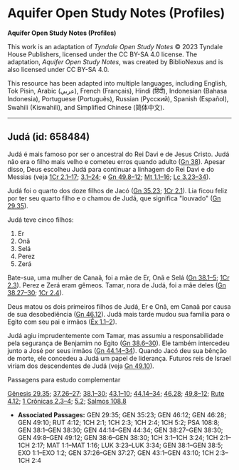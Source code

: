 # Aquifer Open Study Notes (Profiles)

**Aquifer Open Study Notes (Profiles)**

This work is an adaptation of *Tyndale Open Study Notes* © 2023 Tyndale House Publishers, licensed under the CC BY\-SA 4\.0 license. The adaptation, *Aquifer Open Study Notes*, was created by BiblioNexus and is also licensed under CC BY\-SA 4\.0\.

This resource has been adapted into multiple languages, including English, Tok Pisin, Arabic (عربي), French (Français), Hindi (हिंदी), Indonesian (Bahasa Indonesia), Portuguese (Português), Russian (Русский), Spanish (Español), Swahili (Kiswahili), and Simplified Chinese (简体中文).



--------------------------------

## Judá (id: 658484)

Judá é mais famoso por ser o ancestral do Rei Davi e de Jesus Cristo. Judá não era o filho mais velho e cometeu erros quando adulto ([Gn 38](https://ref.ly/Gen38:1-Gen38:30)). Apesar disso, Deus escolheu Judá para continuar a linhagem do Rei Davi e do Messias (veja [1Cr 2\.1–17](https://ref.ly/1Chr2:1-1Chr2:17); [3\.1–24](https://ref.ly/1Chr3:1-1Chr3:24); e [Gn 49\.8–12](https://ref.ly/Gen49:8-Gen49:12); [Mt 1\.1–16](https://ref.ly/Matt1:1-Matt1:16); [Lc 3\.23–34](https://ref.ly/Luke3:23-Luke3:34)).

Judá foi o quarto dos doze filhos de Jacó ([Gn 35\.23](https://ref.ly/Gen35:23); [1Cr 2\.1](https://ref.ly/1Chr2:1)). Lia ficou feliz por ter seu quarto filho e o chamou de Judá, que significa "louvado" ([Gn 29\.35](https://ref.ly/Gen29:35)).

Judá teve cinco filhos:

1. Er
2. Onã
3. Selá
4. Perez
5. Zerá

Bate\-sua, uma mulher de Canaã, foi a mãe de Er, Onã e Selá ([Gn 38\.1–5](https://ref.ly/Gen38:1-Gen38:5); [1Cr 2\.3](https://ref.ly/1Chr2:3)). Perez e Zerá eram gêmeos. Tamar, nora de Judá, foi a mãe deles ([Gn 38\.27–30](https://ref.ly/Gen38:27-Gen38:30); [1Cr 2\.4](https://ref.ly/1Chr2:4)).

Deus matou os dois primeiros filhos de Judá, Er e Onã, em Canaã por causa de sua desobediência ([Gn 46\.12](https://ref.ly/Gen46:12)). Judá mais tarde mudou sua família para o Egito com seu pai e irmãos ([Êx 1\.1–2](https://ref.ly/Exod1:1-Exod1:2)).

Judá agiu imprudentemente com Tamar, mas assumiu a responsabilidade pela segurança de Benjamim no Egito ([Gn 38\.6–30](https://ref.ly/Gen38:6-Gen38:30)). Ele também intercedeu junto a José por seus irmãos ([Gn 44\.14–34](https://ref.ly/Gen44:14-Gen44:34)). Quando Jacó deu sua bênção de morte, ele concedeu a Judá um papel de liderança. Futuros reis de Israel viriam dos descendentes de Judá (veja [Gn 49\.10](https://ref.ly/Gen49:10)).

Passagens para estudo complementar

[Gênesis 29\.35](https://ref.ly/Gen29:35); [37\.26–27](https://ref.ly/Gen37:26-Gen37:27); [38\.1–30](https://ref.ly/Gen38:1-Gen38:30); [43\.1–10](https://ref.ly/Gen43:1-Gen43:10); [44\.14–34](https://ref.ly/Gen44:14-Gen44:34); [46\.28](https://ref.ly/Gen46:28); [49\.8–12](https://ref.ly/Gen49:8-Gen49:12); [Rute 4\.12](https://ref.ly/Ruth4:12); [1 Crônicas 2\.3–4](https://ref.ly/1Chr2:3-1Chr2:4); [5\.2](https://ref.ly/1Chr5:2); [Salmos 108\.8](https://ref.ly/Ps108:8)

* **Associated Passages:** GEN 29:35; GEN 35:23; GEN 46:12; GEN 46:28; GEN 49:10; RUT 4:12; 1CH 2:1; 1CH 2:3; 1CH 2:4; 1CH 5:2; PSA 108:8; GEN 38:1–GEN 38:30; GEN 44:14–GEN 44:34; GEN 38:27–GEN 38:30; GEN 49:8–GEN 49:12; GEN 38:6–GEN 38:30; 1CH 3:1–1CH 3:24; 1CH 2:1–1CH 2:17; MAT 1:1–MAT 1:16; LUK 3:23–LUK 3:34; GEN 38:1–GEN 38:5; EXO 1:1–EXO 1:2; GEN 37:26–GEN 37:27; GEN 43:1–GEN 43:10; 1CH 2:3–1CH 2:4

